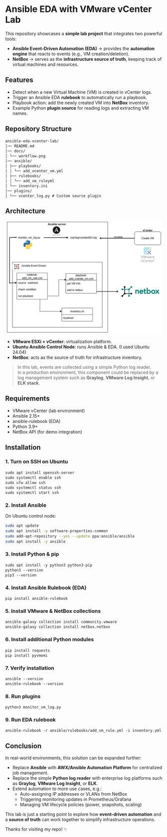 # Ansible EDA with VMware vCenter Lab
This repository showcases a **simple lab project** that integrates two powerful tools:

- **Ansible Event-Driven Automation (EDA)** → provides the **automation engine** that reacts to events (e.g., VM creation/deletion).  
- **NetBox** → serves as the **infrastructure source of truth**, keeping track of virtual machines and resources.  



## Features
- Detect when a new Virtual Machine (VM) is created in vCenter logs.  
- Trigger an Ansible EDA **rulebook** to automatically run a playbook.  
- Playbook action: add the newly created VM into **NetBox** inventory.  
- Example Python **plugin source** for reading logs and extracting VM names.  


## Repository Structure
```
ansible-eda-vcenter-lab/
│── README.md 
│── docs/
│ └── workflow.png 
│── ansible/
│ ├── playbooks/
│ │ └── add_vcenter_vm.yml
│ ├── rulebooks/
│ │ └── add_vm_ruleyml
│ └── inventory.ini
│── plugins/
│ └── vcenter_log.py # Custom source plugin

```


## Architecture
![architecture](docs/workflow.png)

- **VMware ESXi + vCenter**: virtualization platform.  
- **Ubuntu Ansible Control Node**: runs Ansible & EDA.  (I used Ubuntu 24.04) 
- **NetBox**: acts as the source of truth for infrastructure inventory.  
> In this lab, events are collected using a simple Python log reader.  
> In a production environment, this component could be replaced by a log management system such as **Graylog**, **VMware Log Insight**, or **ELK stack**.



## Requirements
- VMware vCenter (lab environment)  
- Ansible 2.15+  
- ansible-rulebook (EDA)  
- Python 3.9+  
- NetBox API (for demo integration)  

## Installation

### 1. Turn on SSH on Ubuntu
```
sudo apt install openssh-server
sudo systemctl enable ssh
sudo ufw allow ssh
sudo systemctl status ssh
sudo systemctl start ssh
```

### 2. Install Ansible
On Ubuntu control node:
```bash
sudo apt update
sudo apt install -y software-properties-common
sudo add-apt-repository --yes --update ppa:ansible/ansible
sudo apt install -y ansible
```

### 3. Install Python & pip
```
sudo apt install -y python3 python3-pip
python3 --version
pip3 --version
```

### 4. Install Ansible Rulebook (EDA)
```
pip install ansible-rulebook
```

### 5. Install VMware & NetBox collections
```
ansible-galaxy collection install community.vmware
ansible-galaxy collection install netbox.netbox
```

### 6. Install additional Python modules
```
pip install requests
pip install pyvmomi
```

### 7. Verify installation
```
ansible --version
ansible-rulebook --version
```

### 8. Run plugins 
```
python3 monitor_vm_log.py
```

### 9. Run EDA rulebook
```
ansible-rulebook -r ansible/rulebooks/add_vm_rule.yml -i inventory.yml
```

## Conclusion

In real-world environments, this solution can be expanded further:  
- Replace **Ansible** with **AWX/Ansible Automation Platform** for centralized job management.  
- Replace the simple **Python log reader** with enterprise log platforms such as **Graylog**, **VMware Log Insight**, or **ELK**.  
- Extend automation to more use cases, e.g.:  
  - Auto-assigning IP addresses or VLANs from NetBox  
  - Triggering monitoring updates in Prometheus/Grafana  
  - Managing VM lifecycle policies (power, snapshots, scaling)  

This lab is just a starting point to explore how **event-driven automation** and a **source of truth** can work together to simplify infrastructure operations.

Thanks for visiting my repo! ✨

